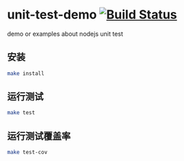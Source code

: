 unit-test-demo [![Build Status](https://travis-ci.org/christineRR/unit-test-demo.svg?branch=master)](https://travis-ci.org/christineRR/unit-test-demo)
==============

demo or examples about nodejs unit test

## 安装
```bash
make install
```

## 运行测试
```bash
make test
```

## 运行测试覆盖率

```bash
make test-cov
```
